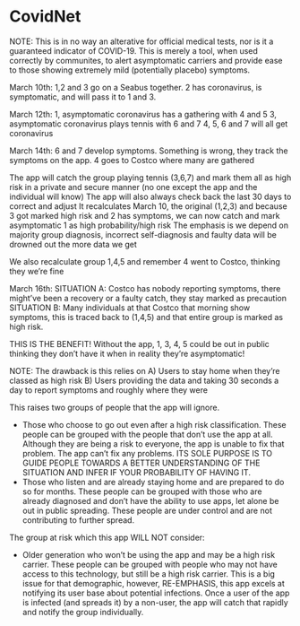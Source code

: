 # CovidNet
 
NOTE: This is in no way an alterative for official medical tests, nor is it a guaranteed indicator of COVID-19. This is merely a tool, when used correctly by communites, to alert asymptomatic carriers and provide ease to those showing extremely mild (potentially placebo) symptoms. 

March 10th:
1,2 and 3 go on a Seabus together.
2 has coronavirus, is symptomatic, and will pass it to 1 and 3.

March 12th:
1, asymptomatic coronavirus has a gathering with 4 and 5
3, asymptomatic coronavirus plays tennis with 6 and 7
4, 5, 6 and 7 will all get coronavirus

March 14th:
6 and 7 develop symptoms. Something is wrong, they track the symptoms on the app.
4 goes to Costco where many are gathered

The app will catch the group playing tennis (3,6,7) and mark them all as high risk in a private and secure manner (no one except the app and the individual will know)
The app will also always check back the last 30 days to correct and adjust
It recalculates March 10, the original (1,2,3) and because 3 got marked high risk and 2 has symptoms, we can now catch and mark asymptomatic 1 as high probability/high risk
The emphasis is we depend on majority group diagnosis, incorrect self-diagnosis and faulty data will be drowned out the more data we get

We also recalculate group 1,4,5 and remember 4 went to Costco, thinking they we’re fine

March 16th:
SITUATION A: Costco has nobody reporting symptoms, there might’ve been a recovery or a faulty catch, they stay marked as precaution
SITUATION B: Many individuals at that Costco that morning show symptoms, this is traced back to (1,4,5) and that entire group is marked as high risk.

THIS IS THE BENEFIT!
Without the app, 1, 3, 4, 5 could be out in public thinking they don’t have it when in reality they’re asymptomatic!

NOTE: The drawback is this relies on
A) Users to stay home when they’re classed as high risk
B) Users providing the data and taking 30 seconds a day to report symptoms and roughly where they were

This raises two groups of people that the app will ignore.
- Those who choose to go out even after a high risk classification. These people can be grouped with the people that don’t use the app at all. Although they are being a risk to everyone, the app is unable to fix that problem. The app can’t fix any problems. ITS SOLE PURPOSE IS TO GUIDE PEOPLE TOWARDS A BETTER UNDERSTANDING OF THE SITUATION AND INFER IF YOUR PROBABILITY OF HAVING IT.
- Those who listen and are already staying home and are prepared to do so for months. These people can be grouped with those who are already diagnosed and don’t have the ability to use apps, let alone be out in public spreading. These people are under control and are not contributing to further spread.

The group at risk which this app WILL NOT consider:
- Older generation who won’t be using the app and may be a high risk carrier. These people can be grouped with people who may not have access to this technology, but still be a  high risk carrier. This is a big issue for that demographic, however, RE-EMPHASIS, this app excels at notifying its user base about potential infections. Once a user of the app is infected (and spreads it) by a non-user, the app will catch that rapidly and notify the group individually.
